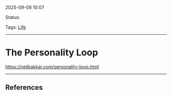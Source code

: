 
2025-09-08 10:07

Status:

Tags: [Life](3%20-%20Tags/Life.md)

---
# The Personality Loop
https://neilkakkar.com/personality-loop.html



---
## References
